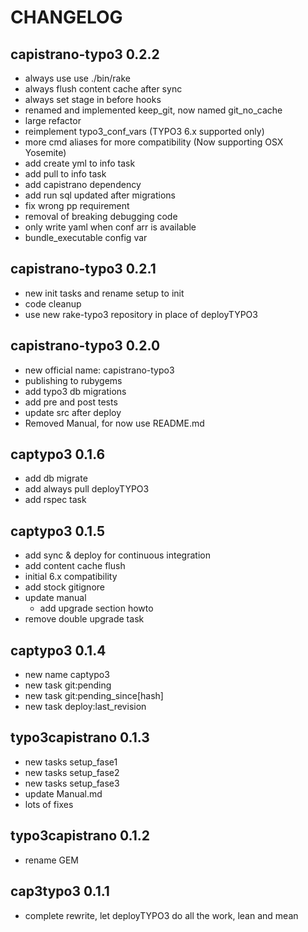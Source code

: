 # CHANGELOG

## capistrano-typo3 0.2.2
- always use use ./bin/rake
- always flush content cache after sync
- always set stage in before hooks
- renamed and implemented keep_git, now named git_no_cache
- large refactor
- reimplement typo3_conf_vars (TYPO3 6.x supported only)
- more cmd aliases for more compatibility (Now supporting OSX Yosemite)
- add create yml to info task
- add pull to info task
- add capistrano dependency
- add run sql updated after migrations
- fix wrong pp requirement
- removal of breaking debugging code
- only write yaml when conf arr is available
- bundle_executable config var

## capistrano-typo3 0.2.1
* new init tasks and rename setup to init
* code cleanup
* use new rake-typo3 repository in place of deployTYPO3

## capistrano-typo3 0.2.0
* new official name: capistrano-typo3
* publishing to rubygems
* add typo3 db migrations
* add pre and post tests
* update src after deploy
* Removed Manual, for now use README.md

## captypo3 0.1.6
* add db migrate
* add always pull deployTYPO3
* add rspec task

## captypo3 0.1.5
* add sync & deploy for continuous integration
* add content cache flush
* initial 6.x compatibility
* add stock gitignore
* update manual
	* add upgrade section howto
* remove double upgrade task

## captypo3 0.1.4
* new name captypo3
* new task git:pending
* new task git:pending_since[hash]
* new task deploy:last_revision

## typo3capistrano 0.1.3

* new tasks setup_fase1
* new tasks setup_fase2
* new tasks setup_fase3
* update Manual.md
* lots of fixes

## typo3capistrano 0.1.2
* rename GEM

## cap3typo3 0.1.1
* complete rewrite, let deployTYPO3 do all the work, lean and mean

